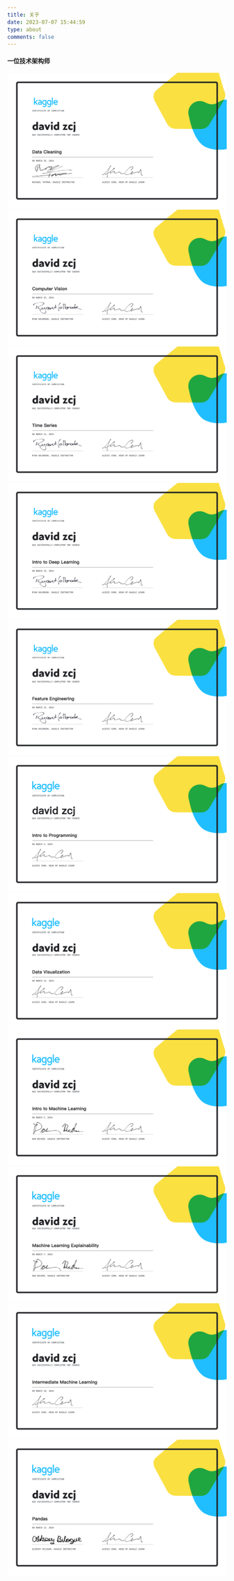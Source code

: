 ```yaml
---
title: 关于
date: 2023-07-07 15:44:59
type: about
comments: false
---
```


#### 一位技术架构师

![](images/Data_Cleaning.png)
![](images/Computer_Vision.png)
![](images/Time_Series.png)
![](images/Deep_Learning.png)
![](images/Feature_Engineering.png)
![](images/Intro_to_Programming.png)
![](images/Data_Visualization.png)
![](images/Machine_Learning.png)
![](images/Machine_Learning_Explainability.png)
![](images/Intermediate_Machine_Learning.png)
![](images/Pandas.png)
